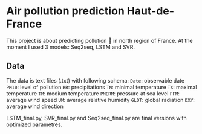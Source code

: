 # Air pollution prediction Haut-de-France

This project is about predicting pollution :foggy: in north region of France.  At the moment I used 3 models: Seq2seq, LSTM and SVR.


## Data
The data is text files (.txt) with following schema:
`Date`: observable date
`PM10`: level of pollution
`RR`: precipitations
`TN`: minimal temperature
`TX`: maximal temperature
`TM`: medium temperature
`PMERM`: pressure at sea level
`FFM`: average wind speed
`UM`: average relative humidity
`GLOT`: global radiation
`DXY`: average wind direction

LSTM_final.py, SVR_final.py and Seq2seq_final.py are final versions with optimized parametres.
